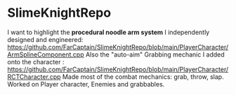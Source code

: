 # SlimeKnightRepo

I want to highlight the **procedural noodle arm system** I independently designed and engineered: https://github.com/FarCaptain/SlimeKnightRepo/blob/main/PlayerCharacter/ArmSplineComponent.cpp
Also the "auto-aim" Grabbing mechanic I added onto the character : https://github.com/FarCaptain/SlimeKnightRepo/blob/main/PlayerCharacter/RCTCharacter.cpp
Made most of the combat mechanics: grab, throw, slap. Worked on Player character, Enemies and grabbables.